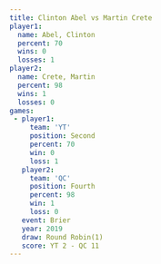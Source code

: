 ```yaml
---
title: Clinton Abel vs Martin Crete
player1:             
  name: Abel, Clinton
  percent: 70        
  wins: 0            
  losses: 1          
player2:             
  name: Crete, Martin
  percent: 98        
  wins: 1            
  losses: 0          
games:
 - player1:          
     team: 'YT'      
     position: Second
     percent: 70     
     win: 0          
     loss: 1         
   player2:          
     team: 'QC'      
     position: Fourth
     percent: 98     
     win: 1          
     loss: 0         
   event: Brier        
   year: 2019          
   draw: Round Robin(1)
   score: YT 2 - QC 11 
---
```

